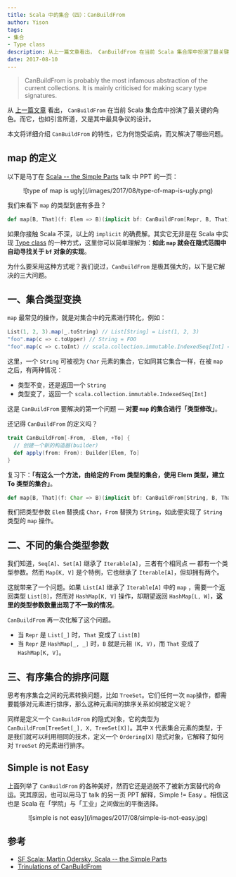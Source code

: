 ```yaml
---
title: Scala 中的集合（四）：CanBuildFrom
author: Yison
tags:
- 集合
- Type class
description: 从上一篇文章看出， CanBuildFrom 在当前 Scala 集合库中扮演了最关键的角色。而它，也如引言所道，又是其中最具争议的语法。
date: 2017-08-10
---
```


> CanBuildFrom is probably the most infamous abstraction of the current collections. It is mainly criticised for making scary type signatures.

从 [上一篇文章](http://scala.cool/2017/07/a-new-collection/) 看出， `CanBuildFrom` 在当前 Scala 集合库中扮演了最关键的角色。而它，也如引言所道，又是其中最具争议的设计。

本文将详细介绍 `CanBuildFrom` 的特性，它为何饱受诟病，而又解决了哪些问题。


## map 的定义

以下是马丁在 [Scala -- the Simple Parts](https://www.youtube.com/watch?v=ecekSCX3B4Q) talk 中 PPT 的一页：

<center>
![type of map is ugly](/images/2017/08/type-of-map-is-ugly.png)
</center>

我们来看下 `map` 的类型到底有多丑？

```scala
def map[B, That](f: Elem => B)(implicit bf: CanBuildFrom[Repr, B, That]): That
```

如果你接触 Scala 不深，以上的 `implicit` 的确费解。其实它无非是在 Scala 中实现 [Type class](https://en.wikipedia.org/wiki/Type_class) 的一种方式，这里你可以简单理解为：**如此 `map` 就会在隐式范围中自动寻找关于 `bf` 对象的实现**。

为什么要采用这种方式呢？我们说过，`CanBuildFrom` 是极其强大的，以下是它解决的三大问题。

## 一、集合类型变换

`map` 最常见的操作，就是对集合中的元素进行转化，例如：

```scala
List(1, 2, 3).map(_.toString) // List[String] = List(1, 2, 3)
"foo".map(c => c.toUpper) // String = FOO
"foo".map(c => c.toInt) // scala.collection.immutable.IndexedSeq[Int] = Vector(102, 111, 111)
```

这里，一个 `String` 可被视为 `Char` 元素的集合，它如同其它集合一样，在被 `map` 之后，有两种情况：
- 类型不变，还是返回一个 `String`
- 类型变了，返回一个 `scala.collection.immutable.IndexedSeq[Int]`

这是 `CanBuildFrom` 要解决的第一个问题 — **对要 `map` 的集合进行「类型修改」**。

还记得 `CanBuildFrom` 的定义吗？

```scala
trait CanBuildFrom[-From, -Elem, +To] {
  // 创建一个新的构造器(builder)
  def apply(from: From): Builder[Elem, To]
}
```

复习下：**「有这么一个方法，由给定的 From 类型的集合，使用 Elem 类型，建立 To 类型的集合」**。


```scala
def map[B, That](f: Char => B)(implicit bf: CanBuildFrom[String, B, That]): That
```

我们把类型参数 `Elem` 替换成 `Char`，`From` 替换为 `String`，如此便实现了 `String` 类型的 `map` 操作。

## 二、不同的集合类型参数

我们知道，`Seq[A]`、`Set[A]` 继承了 `Iterable[A]`，三者有个相同点 — 都有一个类型参数。然而 `Map[K, V]` 是个特例，它也继承了 `Iterable[A]`，但却拥有两个。

这就带来了一个问题。如果 `List[A]` 继承了 `Iterable[A]` 中的 `map` ，需要一个返回类型 `List[B]`，然而对 `HashMap[K, V]` 操作，却期望返回 `HashMap[L, W]`，**这里的类型参数数量出现了不一致的情况**。 

`CanBuildFrom` 再一次化解了这个问题。

- 当 `Repr` 是 `List[_]` 时，`That` 变成了 `List[B]`
- 当 `Repr` 是 `HashMap[_, _]` 时，`B` 就是元祖 `(K, V)`，而 `That` 变成了 `HashMap[K, V]`。

## 三、有序集合的排序问题

思考有序集合之间的元素转换问题，比如 `TreeSet`。它们任何一次 `map`操作，都需要能够对元素进行排序，那么这种元素间的排序关系如何被定义呢？

同样是定义一个 `CanBuildFrom` 的隐式对象，它的类型为 `CanBuildFrom[TreeSet[_], X, TreeSet[X]]`。其中 `X` 代表集合元素的类型，于是我们就可以利用相同的技术，定义一个 `Ordering[X]` 隐式对象，它解释了如何对 `TreeSet` 的元素进行排序。

## Simple is not Easy

上面列举了 `CanBuildFrom` 的各种美好，然而它还是逃脱不了被新方案替代的命运。究其原因，也可以用马丁 talk 的另一页 PPT 解释，Simple != Easy 。相信这也是 Scala 在「学院」与「工业」之间做出的平衡选择。

<center>
![simple is not easy](/images/2017/08/simple-is-not-easy.jpg)
</center>

## 参考

- [SF Scala: Martin Odersky, Scala -- the Simple Parts](https://www.youtube.com/watch?v=ecekSCX3B4Q)
- [Trinulations of CanBuildFrom](https://www.scala-lang.org/blog/2017/05/30/tribulations-canbuildfrom.html)

